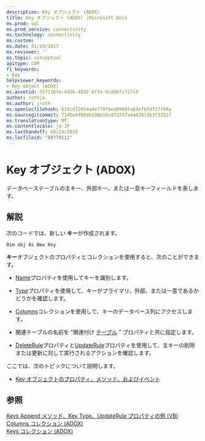 ```yaml
---
description: Key オブジェクト (ADOX)
title: Key オブジェクト (ADOX) |Microsoft Docs
ms.prod: sql
ms.prod_service: connectivity
ms.technology: connectivity
ms.custom: ''
ms.date: 01/19/2017
ms.reviewer: ''
ms.topic: conceptual
apitype: COM
f1_keywords:
- Key
helpviewer_keywords:
- Key object [ADOX]
ms.assetid: 55f116fe-4d56-4892-bffe-0cdd6fc727c9
author: rothja
ms.author: jroth
ms.openlocfilehash: 619cd72854a4e779fbea8989fa84ef6fdf27f90a
ms.sourcegitcommit: 7345e4f05d6c06e1bcd73747a4a47873b3f3251f
ms.translationtype: MT
ms.contentlocale: ja-JP
ms.lasthandoff: 08/24/2020
ms.locfileid: "88770111"
---
```

# <a name="key-object-adox"></a>Key オブジェクト (ADOX)
データベーステーブルの主キー、外部キー、または一意キーフィールドを表します。  
  
## <a name="remarks"></a>解説  
 次のコードでは、新しい **キー**が作成されます。  
  
```  
Dim obj As New Key  
```  
  
 **キー**オブジェクトのプロパティとコレクションを使用すると、次のことができます。  
  
-   [Name](./name-property-adox.md)プロパティを使用してキーを識別します。  
  
-   [Type](./type-property-key-adox.md)プロパティを使用して、キーがプライマリ、外部、または一意であるかどうかを確認します。  
  
-   [Columns](./columns-collection-adox.md)コレクションを使用して、キーのデータベース列にアクセスします。  
  
-   関連テーブルの名前を "関連付け [テーブル](./relatedtable-property-adox.md) " プロパティと共に指定します。  
  
-   [DeleteRule](./deleterule-property-adox.md)プロパティと[UpdateRule](./updaterule-property-adox.md)プロパティを使用して、主キーの削除または更新に対して実行されるアクションを確認します。  
  
 ここでは、次のトピックについて説明します。  
  
-   [Key オブジェクトのプロパティ、メソッド、およびイベント](./key-object-properties-methods-and-events.md)  
  
## <a name="see-also"></a>参照  
 [Keys Append メソッド、Key Type、UpdateRule プロパティの例 (VB)](./keys-append-method-key-type-relatedcolumn-relatedtable-example-vb.md)   
 [Columns コレクション (ADOX)](./columns-collection-adox.md)   
 [Keys コレクション (ADOX)](./keys-collection-adox.md)